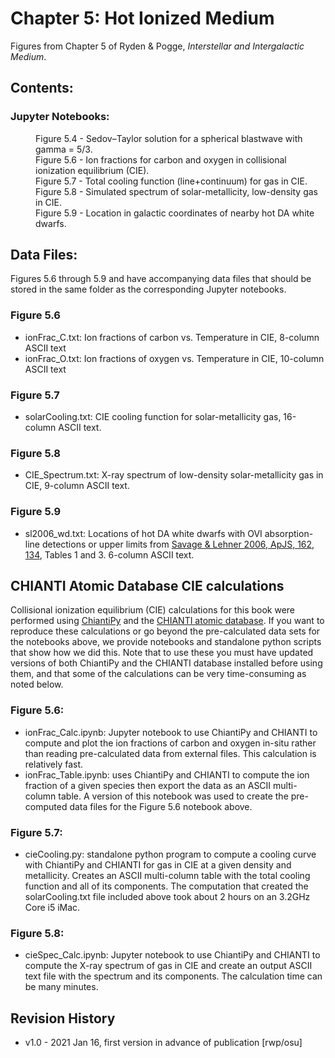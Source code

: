 # Chapter 5: Hot Ionized Medium

Figures from Chapter 5 of Ryden & Pogge, *Interstellar and Intergalactic Medium*.

## Contents:

### Jupyter Notebooks:
<dl>
<dd>Figure 5.4 - Sedov–Taylor solution for a spherical blastwave with gamma = 5/3.
<dd>Figure 5.6 - Ion fractions for carbon and oxygen in collisional ionization equilibrium (CIE).
<dd>Figure 5.7 - Total cooling function (line+continuum) for gas in CIE.
<dd>Figure 5.8 - Simulated spectrum of solar-metallicity, low-density gas in CIE.
<dd>Figure 5.9 - Location in galactic coordinates of nearby hot DA white dwarfs.
</dl>

## Data Files:

Figures 5.6 through 5.9 and have accompanying data files that should be stored 
in the same folder as the corresponding Jupyter notebooks.

### Figure 5.6
* ionFrac_C.txt: Ion fractions of carbon vs. Temperature in CIE, 8-column ASCII text
* ionFrac_O.txt: Ion fractions of oxygen vs. Temperature in CIE, 10-column ASCII text

### Figure 5.7
* solarCooling.txt: CIE cooling function for solar-metallicity gas, 16-column ASCII text.

### Figure 5.8
* CIE_Spectrum.txt: X-ray spectrum of low-density solar-metallicity gas in CIE, 9-column ASCII text.

### Figure 5.9
* sl2006_wd.txt: Locations of hot DA white dwarfs with OVI absorption-line detections or upper limits from [Savage & Lehner 2006, ApJS, 162, 134](https://ui.adsabs.harvard.edu/abs/2006ApJS..162..134S), Tables 1 and 3.  6-column ASCII text.

## CHIANTI Atomic Database CIE calculations

Collisional ionization equilibrium (CIE) calculations for this book were performed using 
[ChiantiPy](https://github.com/chianti-atomic/ChiantiPy/) and the [CHIANTI atomic database](https://www.chiantidatabase.org/). If you want to reproduce these
calculations or go beyond the pre-calculated data sets for the notebooks above, we provide notebooks and standalone python scripts that show how we did this.
Note that to use these you must have updated versions of both ChiantiPy and the CHIANTI database installed before using them, and that some of the calculations
can be very time-consuming as noted below.

### Figure 5.6:
 * ionFrac_Calc.ipynb: Jupyter notebook to use ChiantiPy and CHIANTI to compute and plot the ion fractions of carbon and oxygen in-situ rather than reading pre-calculated 
 data from external files.  This calculation is relatively fast.
 * ionFrac_Table.ipynb: uses ChiantiPy and CHIANTI to compute the ion fraction of a given species then export the data as an ASCII multi-column table. A version of this notebook was used to create the pre-computed data files for the Figure 5.6 notebook above.

### Figure 5.7:
* cieCooling.py: standalone python program to compute a cooling curve with ChiantiPy and CHIANTI for gas in CIE at a given density and metallicity.  Creates an ASCII multi-column
table with the total cooling function and all of its components. The computation that created the solarCooling.txt file included above took about 2 hours on an 3.2GHz Core i5
iMac.

### Figure 5.8:
* cieSpec_Calc.ipynb: Jupyter notebook to use ChiantiPy and CHIANTI to compute the X-ray spectrum of gas in CIE and 
create an output ASCII text file with the spectrum and its components. The calculation time can be many minutes.


## Revision History

* v1.0 - 2021 Jan 16, first version in advance of publication [rwp/osu]


